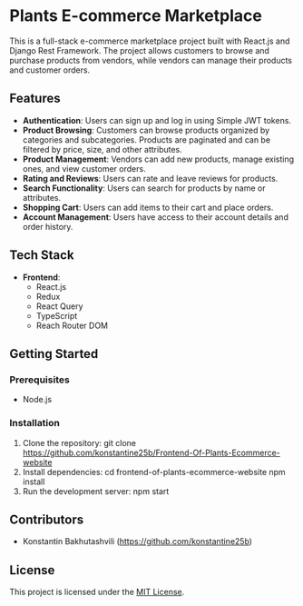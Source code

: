 # Plants E-commerce Marketplace

This is a full-stack e-commerce marketplace project built with React.js and Django Rest Framework. The project allows customers to browse and purchase products from vendors, while vendors can manage their products and customer orders.

## Features

- **Authentication**: Users can sign up and log in using Simple JWT tokens.
- **Product Browsing**: Customers can browse products organized by categories and subcategories. Products are paginated and can be filtered by price, size, and other attributes.
- **Product Management**: Vendors can add new products, manage existing ones, and view customer orders.
- **Rating and Reviews**: Users can rate and leave reviews for products.
- **Search Functionality**: Users can search for products by name or attributes.
- **Shopping Cart**: Users can add items to their cart and place orders.
- **Account Management**: Users have access to their account details and order history.

## Tech Stack

- **Frontend**:
  - React.js
  - Redux
  - React Query
  - TypeScript
  - Reach Router DOM
 
## Getting Started

### Prerequisites

- Node.js

### Installation

1. Clone the repository:
git clone https://github.com/konstantine25b/Frontend-Of-Plants-Ecommerce-website
2. Install dependencies:
cd frontend-of-plants-ecommerce-website
npm install
3. Run the development server:
npm start

## Contributors

- Konstantin Bakhutashvili (https://github.com/konstantine25b)

## License

This project is licensed under the [MIT License](LICENSE).







